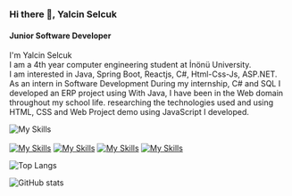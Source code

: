 

### Hi there 👋, Yalcin Selcuk
#### Junior Software Developer


I'm Yalcin Selcuk <br/>
I am a 4th year computer engineering student at İnönü University. <br/>
I am interested in Java, Spring Boot, Reactjs, C#, Html-Css-Js, ASP.NET.  <br/>
As an intern in Software Development
During my internship, C# and SQL
I developed an ERP project using
With Java, I have been in the Web domain throughout my school life.
researching the technologies used and using HTML, CSS and
Web Project demo using JavaScript
I developed.


![My Skills](https://skillicons.dev/icons?i=java,react,cs,html,css,js,eclipse,postgres&theme=light)<br/> <br/>
[![My Skills](https://skillicons.dev/icons?i=github&theme=light)](https://github.com/yalcinselcuk/)
[![My Skills](https://skillicons.dev/icons?i=linkedin&theme=light)](https://www.linkedin.com/in/yalcinselcuk/)
[![My Skills](https://skillicons.dev/icons?i=instagram&theme=light)](https://www.instagram.com/yalcinselcukkk/)
[![My Skills](https://skillicons.dev/icons?i=twitter&theme=light)](https://twitter.com/yalcinselcukkk/)


![Top Langs](https://github-readme-stats.vercel.app/api/top-langs/?username=yalcinselcuk&theme=midnight-purple)

![GitHub stats](https://github-readme-stats.vercel.app/api?username=yalcinselcuk&theme=midnight-purple&show_icons=true)   


 
